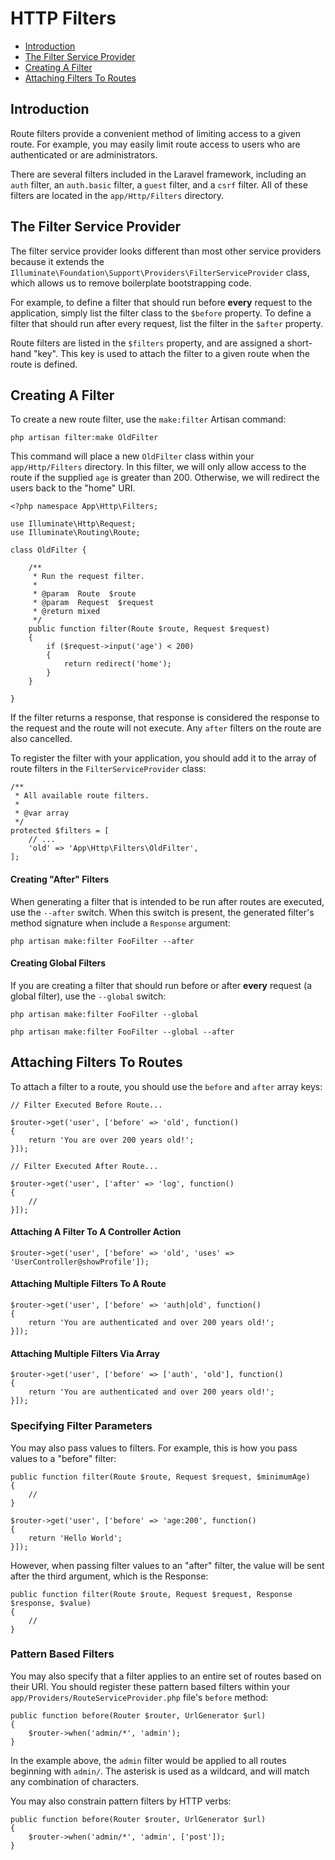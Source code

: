 # HTTP Filters

- [Introduction](#introduction)
- [The Filter Service Provider](#the-filter-service-provider)
- [Creating A Filter](#creating-a-filter)
- [Attaching Filters To Routes](#attaching-filters-to-routes)

<a name="introduction"></a>
## Introduction

Route filters provide a convenient method of limiting access to a given route. For example, you may easily limit route access to users who are authenticated or are administrators.

There are several filters included in the Laravel framework, including an `auth` filter, an `auth.basic` filter, a `guest` filter, and a `csrf` filter. All of these filters are located in the `app/Http/Filters` directory.

<a name="the-filter-service-provider"></a>
## The Filter Service Provider

The filter service provider looks different than most other service providers because it extends the `Illuminate\Foundation\Support\Providers\FilterServiceProvider` class, which allows us to remove boilerplate bootstrapping code.

For example, to define a filter that should run before **every** request to the application, simply list the filter class to the `$before` property. To define a filter that should run after every request, list the filter in the `$after` property.

Route filters are listed in the `$filters` property, and are assigned a short-hand "key". This key is used to attach the filter to a given route when the route is defined.

<a name="creating-a-filter"></a>
## Creating A Filter

To create a new route filter, use the `make:filter` Artisan command:

	php artisan filter:make OldFilter

This command will place a new `OldFilter` class within your `app/Http/Filters` directory. In this filter, we will only allow access to the route if the supplied `age` is greater than 200. Otherwise, we will redirect the users back to the "home" URI.

	<?php namespace App\Http\Filters;

	use Illuminate\Http\Request;
	use Illuminate\Routing\Route;

	class OldFilter {

		/**
		 * Run the request filter.
		 *
		 * @param  Route  $route
		 * @param  Request  $request
		 * @return mixed
		 */
		public function filter(Route $route, Request $request)
		{
			if ($request->input('age') < 200)
			{
				return redirect('home');
			}
		}

	}

If the filter returns a response, that response is considered the response to the request and the route will not execute. Any `after` filters on the route are also cancelled.

To register the filter with your application, you should add it to the array of route filters in the `FilterServiceProvider` class:

	/**
	 * All available route filters.
	 *
	 * @var array
	 */
	protected $filters = [
		// ...
		'old' => 'App\Http\Filters\OldFilter',
	];

#### Creating "After" Filters

When generating a filter that is intended to be run after routes are executed, use the `--after` switch. When this switch is present, the generated filter's method signature when include a `Response` argument:

	php artisan make:filter FooFilter --after

#### Creating Global Filters

If you are creating a filter that should run before or after **every** request (a global filter), use the `--global` switch:

	php artisan make:filter FooFilter --global

	php artisan make:filter FooFilter --global --after

<a name="attaching-filters-to-routes"></a>
## Attaching Filters To Routes

To attach a filter to a route, you should use the `before` and `after` array keys:

	// Filter Executed Before Route...

	$router->get('user', ['before' => 'old', function()
	{
		return 'You are over 200 years old!';
	}]);

	// Filter Executed After Route...

	$router->get('user', ['after' => 'log', function()
	{
		//
	}]);

#### Attaching A Filter To A Controller Action

	$router->get('user', ['before' => 'old', 'uses' => 'UserController@showProfile']);

#### Attaching Multiple Filters To A Route

	$router->get('user', ['before' => 'auth|old', function()
	{
		return 'You are authenticated and over 200 years old!';
	}]);

#### Attaching Multiple Filters Via Array

	$router->get('user', ['before' => ['auth', 'old'], function()
	{
		return 'You are authenticated and over 200 years old!';
	}]);

### Specifying Filter Parameters

You may also pass values to filters. For example, this is how you pass values to a "before" filter:

	public function filter(Route $route, Request $request, $minimumAge)
	{
		//
	}

	$router->get('user', ['before' => 'age:200', function()
	{
		return 'Hello World';
	}]);

However, when passing filter values to an "after" filter, the value will be sent after the third argument, which is the Response:

	public function filter(Route $route, Request $request, Response $response, $value)
	{
		//
	}

### Pattern Based Filters

You may also specify that a filter applies to an entire set of routes based on their URI. You should register these pattern based filters within your `app/Providers/RouteServiceProvider.php` file's `before` method:

	public function before(Router $router, UrlGenerator $url)
	{
		$router->when('admin/*', 'admin');
	}

In the example above, the `admin` filter would be applied to all routes beginning with `admin/`. The asterisk is used as a wildcard, and will match any combination of characters.

You may also constrain pattern filters by HTTP verbs:

	public function before(Router $router, UrlGenerator $url)
	{
		$router->when('admin/*', 'admin', ['post']);
	}